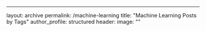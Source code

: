 ---
layout: archive
permalink: /machine-learning
title: "Machine Learning Posts by Tags"
author_profile: structured
header:
  image: ""
